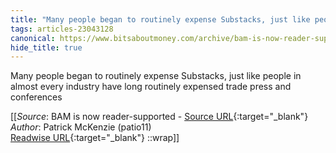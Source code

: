 ```yaml
---
title: "Many people began to routinely expense Substacks, just like people ..."
tags: articles-23043128
canonical: https://www.bitsaboutmoney.com/archive/bam-is-now-reader-supported/
hide_title: true
---
```


Many people began to routinely expense Substacks, just like people in almost every industry have long routinely expensed trade press and conferences


[[_Source_: BAM is now reader-supported - [Source URL](https://www.bitsaboutmoney.com/archive/bam-is-now-reader-supported/){:target="_blank"}<br>
_Author_: Patrick McKenzie (patio11)<br>
[Readwise URL](https://readwise.io/open/452279206){:target="_blank"}
::wrap]]